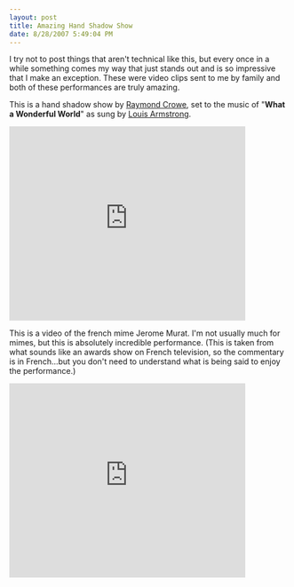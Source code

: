 ```yaml
---
layout: post
title: Amazing Hand Shadow Show
date: 8/28/2007 5:49:04 PM
---
```


I try not to post things that aren't technical like this, but every once in a while something comes my way that just stands out and is so impressive that I make an exception. These were video clips sent to me by family and both of these performances are truly amazing. 

This is a hand shadow show by [Raymond Crowe](http://www.raymondcrowe.com/), set to the music of "**What a Wonderful World**" as sung by [Louis Armstrong](http://en.wikipedia.org/wiki/Louis_Armstrong).

<div class="wlWriterSmartContent" id="53357c8b-5919-4e32-8c25-305d27c17a37:b00e5f89-9710-4e7d-aa2e-e40d5ea44770" contenteditable="false" style="padding-right: 0px; display: inline; padding-left: 0px; float: none; padding-bottom: 0px; margin: 0px; padding-top: 0px"><embed src="http://www.youtube.com/v/sASp8wJGBkQ&rel=0" type="application/x-shockwave-flash" wmode="transparent" width="425" height="350"></div> 

This is a video of the french mime Jerome Murat. I'm not usually much for mimes, but this is absolutely incredible performance. (This is taken from what sounds like an awards show on French television, so the commentary is in French...but you don't need to understand what is being said to enjoy the performance.)
 <div class="wlWriterSmartContent" id="53357c8b-5919-4e32-8c25-305d27c17a37:c249005c-9eda-4db4-8883-60217cf01881" contenteditable="false" style="padding-right: 0px; display: inline; padding-left: 0px; float: none; padding-bottom: 0px; margin: 0px; padding-top: 0px"><embed src="http://www.youtube.com/v/ko2ONYYZwJQ&rel=0" type="application/x-shockwave-flash" wmode="transparent" width="425" height="350"></div>
